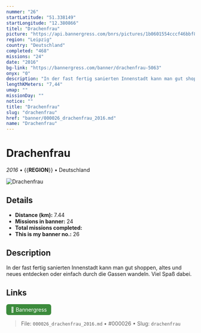 ```yaml
---
nummer: "26"
startLatitude: "51.338149"
startLongitude: "12.380866"
titel: "Drachenfrau"
picture: "https://api.bannergress.com/bnrs/pictures/1b0601554cccf46bbf897c8a7d97d3b7"
region: "Leipzig"
country: "Deutschland"
completed: "468"
missions: "24"
date: "2016"
bg-link: "https://bannergress.com/banner/drachenfrau-5063"
onyx: "0"
description: "In der fast fertig sanierten Innenstadt kann man gut shoppen, altes und neues entdecken oder einfach durch die Gassen wandeln. Viel Spaß dabei."
lengthKMeters: "7,44"
umap: ""
missionDay: ""
notice: ""
title: "Drachenfrau"
slug: "drachenfrau"
href: "banner/000026_drachenfrau_2016.md"
name: "Drachenfrau"
---
```

# Drachenfrau

*2016* • {{__REGION__}} • Deutschland

![Drachenfrau](https://api.bannergress.com/bnrs/pictures/1b0601554cccf46bbf897c8a7d97d3b7)



## Details
- **Distance (km):** 7.44
- **Missions in banner:** 24
- **Total missions completed:** 
- **This is my banner no.:** 26



## Description
In der fast fertig sanierten Innenstadt kann man gut shoppen, altes und neues entdecken oder einfach durch die Gassen wandeln. Viel Spaß dabei.



## Links
<a href="https://bannergress.com/banner/drachenfrau-5063" target="_blank" style="display:inline-block;margin-right:8px;padding:6px 12px;background:#3c8b3c;color:#fff;text-decoration:none;border-radius:6px;">🔗 Bannergress</a>



> File: `000026_drachenfrau_2016.md` • #000026 • Slug: `drachenfrau`

